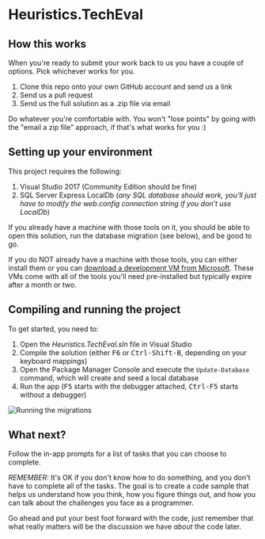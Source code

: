 # Heuristics.TechEval

## How this works

When you're ready to submit your work back to us you have a couple of options. Pick whichever works for you.

1. Clone this repo onto your own GitHub account and send us a link
2. Send us a pull request
3. Send us the full solution as a .zip file via email

Do whatever you're comfortable with. You won't "lose points" by going with the "email a zip file" approach, if that's what works for you :)

## Setting up your environment

This project requires the following:

1. Visual Studio 2017 (Community Edition should be fine)
2. SQL Server Express LocalDb (_any SQL database should work, you'll just have to modify the web.config connection string if you don't use LocalDb_)

If you already have a machine with those tools on it, you should be able to open this solution, run the database migration (see below), and be good to go.

If you do NOT already have a machine with those tools, you can either install them or you can [download a development VM from Microsoft](https://developer.microsoft.com/en-us/windows/downloads/virtual-machines). These VMs come with all of the tools you'll need pre-installed but typically expire after a month or two.

## Compiling and running the project

To get started, you need to:

1. Open the _Heuristics.TechEval.sln_ file in Visual Studio
2. Compile the solution (either <kbd>F6</kbd> or <kbd>Ctrl-Shift-B</kbd>, depending on your keyboard mappings)
3. Open the Package Manager Console and execute the `Update-Database` command, which will create and seed a local database
4. Run the app (<kbd>F5</kbd> starts with the debugger attached, <kbd>Ctrl-F5</kbd> starts without a debugger)

![Running the migrations](https://github.com/spetryjohnson/Heuristics.TechEval/blob/master/docs/Heuristics.TechEval.docs-migrations.png)

## What next?

Follow the in-app prompts for a list of tasks that you can choose to complete. 

*REMEMBER:* It's OK if you don't know how to do something, and you don't have to complete all of the tasks. The goal is to create a code sample that helps us understand how you think, how you figure things out, and how you can talk about the challenges you face as a programmer. 

Go ahead and put your best foot forward with the code, just remember that what really matters will be the discussion we have _about_ the code later.

